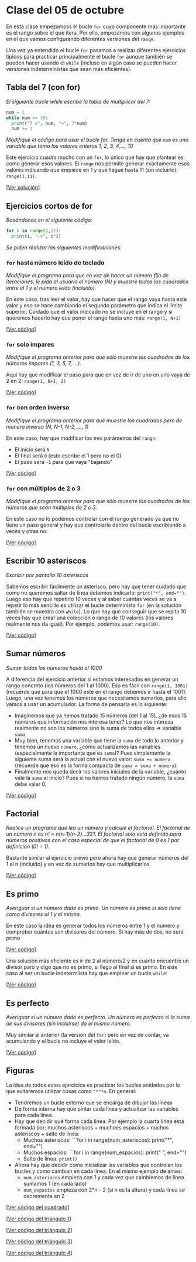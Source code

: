 # Clase del 05 de octubre

En esta clase empezamoss el bucle `for` cuyo componente más importante es el rango sobre el que itera. Por ello, empezamos con algunos ejemplos en el que vamos configurando diferentes versiones del `range`. 

Una vez ya entendido el bucle `for` pasamos a realizar diferentes ejercicios típicos para practicar principalmente el bucle `for` aunque también se pueden hacer usando el `while` (incluso en algún caso se pueden hacer versiones indeterministas que sean más eficientes).


## Tabla del 7 (con for)
*El siguiente bucle while escribe la tabla de multiplicar del 7:*

```python
num = 1
while num <= 10:
  print("7 x", num, "=", 7*num)
  num += 1
```

*Modifique el código para usar el bucle for. Tenga en cuenta que `num` es una variable que toma los valores enteros 1, 2, 3, 4,..., 10*

Este ejercicio cuadra mucho con un `for`, lo único que hay que plantear es como generar esos valores. El `range` nos permite generar exactamente esos valores indicando que empiece en 1 y que llegue hasta 11 (sin incluirlo): `range(1,11)`.

[[Ver solución](t3e27.tabla7_for.py)]
## Ejercicios cortos de for
*Basándonos en el siguiente código:*

```python
for i in range(1,11):
  print(i, "->", i*i)
```

*Se piden realizar las siguientes modificaciones:*

### `for` hasta número leído de teclado
*Modifique el programa para que en vez de hacer un número fijo de iteraciones, le pida al usuario el número (N) y muestre todos los cuadrados entre el 1 y el número leído (incluído).*

En este caso, tras leer el valor, hay que hacer que el rango vaya hasta este valor y eso se hace cambiando el segundo parámetro que indica el límite superior. Cuidado que el valor indicado no se incluye en el rango y si queremos hacerlo hay que poner el rango hasta uno más: `range(1, N+1)`

[[Ver código](t3e28.cortos_for1.py)]

### `for` solo impares
*Modifique el programa anterior para que sólo muestre los cuadrados de los números impares (1, 3, 5, 7, ...).*

Aquí hay que modificar el paso para que en vez de ir de uno en uno vaya de 2 en 2: `range(1, N+1, 2)`

[[Ver código](t3e30.cortos_for3.py)]

### `for` con orden inverso
*Modifique el programa anterior para que muestre los cuadrados pero de manera inversa (N, N-1, N-2, ..., 1)*

En este caso, hay que modificar los tres parámetros del `range`:
* El inicio será `N`
* El final será `0` (esto escribe el 1 pero no el 0)
* El paso será `-1` para que vaya "bajando"

[[Ver código](t3e29.cortos_for2.py)]

### `for` con múltiplos de 2 o 3
*Modifique el programa anterior para que sólo muestre los cuadrados de los números que sean múltiplos de 2 o 3.*

En este caso no lo podemos controlar con el rango generado ya que no tiene un paso general y hay que controlarlo dentro del bucle escribiendo a veces y otras no:

[[Ver código](t3e31.cortos_for4.py)]

## Escribir 10 asteriscos
*Escribir por pantalla 10 asteriscos*

Sabemos escribir fácilmente un asterisco, pero hay que tener cuidado que como no queremos saltar de línea debemos indicarlo: `print("*", end="")`. Luego eso hay que repetirlo 10 veces y al saber cuántas veces se va a repetir lo más sencillo es utilizar el bucle determinista `for` (en la solución también se muestra con `while`). Lo que hay que conseguir que se repita 10 veces hay que crear una colección o rango de 10 valores (los valores realmente nos da igual). Por ejemplo, podemos usar: `range(10)`.

[[Ver código](t3e32.10asteriscos.py)]

## Sumar números
*Sumar todos los números hasta el 1000*

A diferencia del ejercicio anterior si estamos interesados en generar un rango concreto (los números del 1 al 1000). Eso es fácil con `range(1, 1001)` (recuerde que para que el 1000 esté en el rango debemos ir hasta el 1001). Luego, una vez tenemos los números que necesitamos sumarlos, para ello vamos a usar un acumulador. La forma de pensarla es lo siguiente:
* Imaginemos que ya hemos tratado 15 números (del 1 al 15), ¿de esos 15 números que información nos interesa tener? Lo que nos interesa realmente no son los números sino la suma de todos ellos => variable `suma`
* Muy bien, tenemos una variable que tiene la `suma` de todo lo anterior y tenemos un nuevo `número`, ¿cómo actualizamos las variables (especialmente la importante que es `suma`)? Pues simplemente la siguiente suma será la actual con el nuevo valor: `suma += número` (recuerde que eso es la forma compacta de `suma = suma + número`).
* Finalmente nos queda decir los valores iniciales de la variable, ¿cuánto vale la `suma` al inicio? Pues si no hemos tratado ningún número, la `suma` debe valer 0.

[[Ver código](t3e33.suma1000.py)]

## Factorial
*Realice un programa que lea un número y calcule el factorial. El factorial de un número n es n! = n*(n-1)*(n-2)*...*3*2*1. El factorial solo está definido para números positivos con el caso especial de que el factorial de 0 es 1 por definición (0! = 1).*

Bastante similar al ejercicio previo pero ahora hay que generar números del 1 al n (incluido) y en vez de sumarlos hay que multiplicarlos.

[[Ver código](t3e34.factorial.py)]

## Es primo
*Averiguar si un número dado es primo. Un número es primo si solo tiene como divisores al 1 y el mismo.*

En este caso la idea es generar todos los números entre 1 y el número y comprobar cuántos son divisores del número. Si hay más de dos, no será primo

[[Ver código](t3e35.primo1.py)]

Una solución más eficiente es ir de 2 al número/2 y en cuanto encuentre un divisor paro y digo que no es primo, si llego al final sí es primo. En este caso al ser un bucle indetermiista hay que emplear un bucle `while`:

[[Ver código](t3e36.primo2.py)]


## Es perfecto
*Averiguar si un número dado es perfecto. Un número es perfecto si la suma de sus divisores (sin incluirse) da el mismo número.*

Muy similar al anterior (la versión del `for`) pero en vez de contar, va acumulando y el bucle no incluye el valor leído.

[[Ver código](t3e37.perfecto.py)]

## Figuras

La idea de todos estos ejercicios es practicar los bucles anidados por lo que evitaremos utilizar cosas como `"*"*n`. En general:
* Tendremos un bucle externo que se encarga de dibujar las líneas
* De forma interna hay que pintar cada línea y actualizar las variables para cada línea.
* Hay que decidir qué forma cada línea. Por ejemplo la cuarta línea está formada por: muchos asteriscos + muchoes espacios + nuchos asteriscos + salto de línea:
  *  Muchos asteriscos: ```for i in range(num_asteriscos): print("*", end="")
  *  Muchos espacios: ```for i in range(num_espacios): print(" ", end="")
  *  Salto de línea: ```print()```
* Ahora hay que decidir como inicializar las variables que controlan los bucles y como cambian en cada línea. En el mismo ejemplo de antes:
  *  `num_asteriscos` empieza con 1 y cada vez que cambiemos de línea sumamos 1 (en cada lado)
  *  `num_espacios` empieza con 2\*n - 2 (si n es la altura) y cada línea se decrementa en 2

[[Ver código del cuadrado](t3e38.fig.cuadrado.py)]

[[Ver código del triángulo 1](t3e39.fig.triángulo1.py)]

[[Ver código del triángulo 2](t3e40.fig.triángulo2.py)]

[[Ver código del triángulo 3](t3e41.fig.triángulo3.py)]

[[Ver código del triángulo 4](t3e42.fig.triángulo4.py)]


